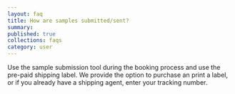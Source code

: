 ```yaml
---
layout: faq
title: How are samples submitted/sent?
summary:
published: true
collections: faqs
category: user
---
```


Use the sample submission tool during the booking process and use the pre-paid shipping label. We provide the option to purchase an print a
label, or if you already have a shipping agent, enter your tracking
number.
